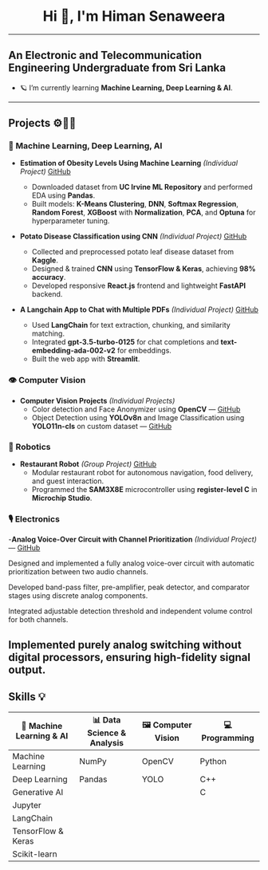 
<h1 align="center"> Hi 👋, I'm Himan Senaweera</h1>

---

## An Electronic and Telecommunication Engineering Undergraduate from Sri Lanka

- 🪐 I’m currently learning **Machine Learning, Deep Learning & AI**.  
 ---

## Projects ⚙️👨‍💻

### 🧠 Machine Learning, Deep Learning, AI
- **Estimation of Obesity Levels Using Machine Learning** *(Individual Project)* [GitHub](https://github.com/HimanSenaweera/Model-to-predict-obesity-Level.git)  
  - Downloaded dataset from **UC Irvine ML Repository** and performed EDA using **Pandas**.  
  - Built models: **K-Means Clustering**, **DNN**, **Softmax Regression**, **Random Forest**, **XGBoost** with **Normalization**, **PCA**, and **Optuna** for hyperparameter tuning.  

- **Potato Disease Classification using CNN** *(Individual Project)* [GitHub](https://github.com/HimanSenaweera/Deep-learning.git)  
  - Collected and preprocessed potato leaf disease dataset from **Kaggle**.  
  - Designed & trained **CNN** using **TensorFlow & Keras**, achieving **98% accuracy**.  
  - Developed responsive **React.js** frontend and lightweight **FastAPI** backend.  

- **A Langchain App to Chat with Multiple PDFs** *(Individual Project)* [GitHub](https://github.com/HimanSenaweera/Langchain-App-.git)  
  - Used **LangChain** for text extraction, chunking, and similarity matching.  
  - Integrated **gpt-3.5-turbo-0125** for chat completions and **text-embedding-ada-002-v2** for embeddings.  
  - Built the web app with **Streamlit**.  

### 👁️ Computer Vision
- **Computer Vision Projects** *(Individual Projects)*  
  - Color detection and Face Anonymizer using **OpenCV** — [GitHub](https://github.com/HimanSenaweera/OpenCV-projects.git)  
  - Object Detection using **YOLOv8n** and Image Classification using **YOLO11n-cls** on custom dataset — [GitHub](https://github.com/HimanSenaweera/Face-Anonymizer-using-OpenCV.git)  

### 🤖 Robotics
- **Restaurant Robot** *(Group Project)* [GitHub](https://github.com/HimanSenaweera/RestaurantRobot.git)  
  - Modular restaurant robot for autonomous navigation, food delivery, and guest interaction.  
  - Programmed the **SAM3X8E** microcontroller using **register-level C** in **Microchip Studio**.

### 🎙️ Electronics
-**Analog Voice-Over Circuit with Channel Prioritization** *(Individual Project)* — [GitHub]([https://github.com/HimanSenaweera/RestaurantRobot.git](https://github.com/HimanSenaweera/Analog-Voice-Over-Device.git))

Designed and implemented a fully analog voice-over circuit with automatic prioritization between two audio channels.

Developed band-pass filter, pre-amplifier, peak detector, and comparator stages using discrete analog components.

Integrated adjustable detection threshold and independent volume control for both channels.

Implemented purely analog switching without digital processors, ensuring high-fidelity signal output.
---
## Skills 💡

| 🤖 Machine Learning & AI | 📊 Data Science & Analysis | 🖼️ Computer Vision | 💻 Programming |
|--------------------------|---------------------------|--------------------|----------------|
| Machine Learning         | NumPy                     | OpenCV             | Python         |
| Deep Learning            | Pandas                    | YOLO               | C++            |
| Generative AI            |                           |                    | C              |
| Jupyter                  |                           |                    |                |
| LangChain                |                           |                    |                |
| TensorFlow & Keras       |                           |                    |                |
| Scikit-learn             |                           |                    |                |



